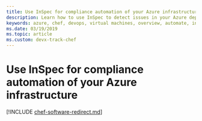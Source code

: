 ```yaml
---
title: Use InSpec for compliance automation of your Azure infrastructure
description: Learn how to use InSpec to detect issues in your Azure deployments
keywords: azure, chef, devops, virtual machines, overview, automate, inspec
ms.date: 03/19/2019
ms.topic: article
ms.custom: devx-track-chef
---
```


# Use InSpec for compliance automation of your Azure infrastructure

[!INCLUDE [chef-software-redirect.md](includes/chef-software-redirect.md)]